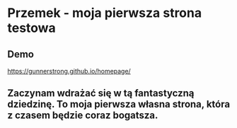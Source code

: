 # Przemek - moja pierwsza strona testowa

## Demo

https://gunnerstrong.github.io/homepage/

## Zaczynam wdrażać się w tą fantastyczną dziedzinę. To moja pierwsza własna strona, która z czasem będzie coraz bogatsza.

